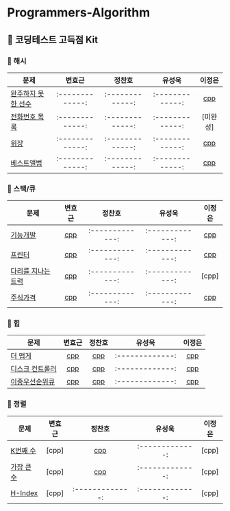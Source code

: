 # Programmers-Algorithm

## :pushpin: 코딩테스트 고득점 Kit

### :bookmark: 해시
| 문제 | 변효근 | 정찬호 | 유성욱 | 이정은 | 
| ------------- |:-------------:|:-------------:|:-------------:|:-------------:|
| [완주하지 못한 선수](https://programmers.co.kr/learn/courses/30/lessons/42576) |:-------------:|:-------------:|:-------------:|[cpp](Hash/완주하지%20못한%20선수_이정은.cpp)| 
| [전화번호 목록](https://programmers.co.kr/learn/courses/30/lessons/42577) |:-------------:|:-------------:|:-------------:|[미완성]| 
| [위장](https://programmers.co.kr/learn/courses/30/lessons/42578) |:-------------:|:-------------:|:-------------:|[cpp](Hash/위장_이정은.cpp)| 
| [베스트앨범](https://programmers.co.kr/learn/courses/30/lessons/42579) |:-------------:|:-------------:|:-------------:|[cpp](Hash/베스트앨범_이정은.cpp)| 

### :bookmark: 스택/큐
| 문제 | 변효근 | 정찬호 | 유성욱 | 이정은 | 
| ------------- |:-------------:|:-------------:|:-------------:|:-------------:|
| [기능개발](https://programmers.co.kr/learn/courses/30/lessons/42586) |[cpp](Stack_Queue/기능개발_변효근.cpp)|:-------------:|:-------------:|[cpp](Stack_Queue/기능개발_이정은.cpp)| 
| [프린터](https://programmers.co.kr/learn/courses/30/lessons/42587) |[cpp](Stack_Queue/프린터_변효근.cpp)|:-------------:|:-------------:|[cpp](Stack_Queue/프린터_이정은.cpp)| 
| [다리를 지나는 트럭](https://programmers.co.kr/learn/courses/30/lessons/42583) |[cpp](Stack_Queue/다리를%20지나는%20트력_변효근.cpp)|:-------------:|:-------------:|[cpp]| 
| [주식가격](https://programmers.co.kr/learn/courses/30/lessons/42584) |[cpp](Stack_Queue/주식가격_변효근.cpp)|:-------------:|:-------------:|[cpp](Stack_Queue/주식가격_이정은.cpp)| 

### :bookmark: 힙
| 문제 | 변효근 | 정찬호 | 유성욱 | 이정은 | 
| ------------- |:-------------:|:-------------:|:-------------:|:-------------:|
| [더 맵게](https://programmers.co.kr/learn/courses/30/lessons/42626) |[cpp](Heap/더%20맵게_변효근.cpp)|[cpp](Heap/더맵게_정찬호.cpp)|:-------------:|[cpp](Heap/더맵게_이정은.cpp)| 
| [디스크 컨트롤러](https://programmers.co.kr/learn/courses/30/lessons/42627) |[cpp](Heap/디스크%20컨트롤러_변효근.cpp)|[cpp](Heap/디스크컨트롤러_정찬호.cpp)|:-------------:|[cpp](Heap/디스크컨트롤러_이정은.cpp)| 
| [이중우선순위큐](https://programmers.co.kr/learn/courses/30/lessons/42628) |[cpp](Heap/이중우선순위큐_변효근.cpp)|[cpp](Heap/이중우선순위큐_정찬호.cpp)|:-------------:|[cpp](Heap/이중우선순위큐_이정은.cpp)| 

### :bookmark: 정렬
| 문제 | 변효근 | 정찬호 | 유성욱 | 이정은 | 
| ------------- |:-------------:|:-------------:|:-------------:|:-------------:|
| [K번째 수](https://programmers.co.kr/learn/courses/30/lessons/42748) |[cpp]|[cpp](Sort/K번째%20수_정찬호.cpp)|:-------------:|[cpp]| 
| [가장 큰 수](https://programmers.co.kr/learn/courses/30/lessons/42746) |[cpp]|[cpp](Sort/가장큰수_정찬호.cpp)|:-------------:|[cpp]| 
| [H-Index](https://programmers.co.kr/learn/courses/30/lessons/42747) |[cpp]|:-------------:|:-------------:|[cpp]| 
 

